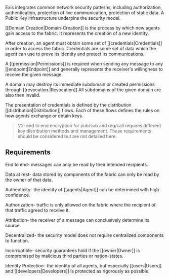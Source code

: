 Exis integrates common network security patterns, including authorization, authentication, protection of live communication, protection of static data. A Public Key Infrastructure underpins the security model. 

[[Domain Creation|Domain-Creation]] is the process by which new agents gain access to the fabric. It represents the creation of a new identity. 

After creation, an agent must obtain some set of [[credentials|Credentials]] in order to access the fabric. Credentials are some set of data which the agent can use to prove its identity and protect its communications. 

A [[permission|Permissions]] is required when sending any message to any [[endpoint|Endpoint]] and generally represents the receiver's willingness to receive the given message. 

A domain may destroy its immediate subdomain or created permissions through [[revocation.|Revocation]] All subdomains of the given domain are also then invalid.

The presentation of credentials is defined by the distribution [[distribution|Distribution]] flows. Each of these flows defines the rules on how agents exchange or obtain keys.

> V2: end to end encryption for pub/sub and reg/call requires different key distribution methods and management. These requirements should be considered but are not detailed here. 


## Requirements 

End to end- messages can only be read by their intended recipients.

Data at rest- data stored by components of the fabric can only be read by the owner of that data.

Authenticity- the identity of [[agents|Agent]] can be determined with high confidence.

Authorization- traffic is only allowed on the fabric where the recipient of that traffic agreed to receive it.

Attribution- the receiver of a message can conclusively determine its source.

Decentralized- the security model does not require centralized components to function.

Incorruptible- security guarantees hold if the [[owner|Owner]] is compromised by malicious third parties or nation-states.

Identity Protection- the identity of all agents, but especially [[users|Users]] and [[developers|Developers]] is protected as rigorously as possible.  
